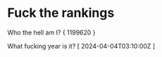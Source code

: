 # Fuck the rankings

Who the hell am I?
{ 1199620 }

What fucking year is it?
[ 2024-04-04T03:10:00Z ]
